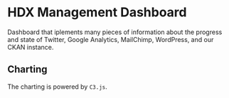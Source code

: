 HDX Management Dashboard
========================

Dashboard that iplements many pieces of information about the progress and state of Twitter, Google Analytics, MailChimp, WordPress, and our CKAN instance.


Charting
--------

The charting is powered by `C3.js`.
